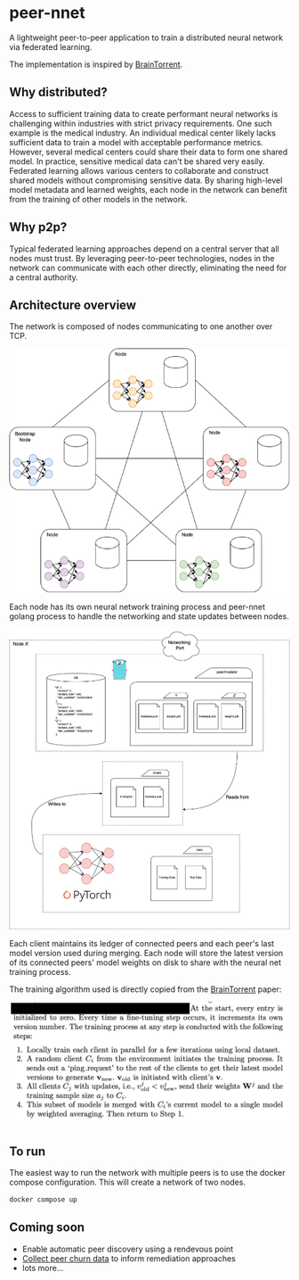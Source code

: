 # peer-nnet

A lightweight peer-to-peer application to train a distributed neural network via federated learning.

The implementation is inspired by [BrainTorrent][].

## Why distributed?

Access to sufficient training data to create performant neural networks is challenging within industries with strict privacy requirements. One such example is the medical industry. An individual medical center likely lacks sufficient data to train a model with acceptable performance metrics. However, several medical centers could share their data to form one shared model. In practice, sensitive medical data can't be shared very easily. Federated learning allows various centers to collaborate and construct shared models without compromising sensitive data. By sharing high-level model metadata and learned weights, each node in the network can benefit from the training of other models in the network.

## Why p2p?

Typical federated learning approaches depend on a central server that all nodes must trust. By leveraging peer-to-peer technologies, nodes in the network can communicate with each other directly, eliminating the need for a central authority.

## Architecture overview

The network is composed of nodes communicating to one another over TCP.

![network](./assets/network-diag.png)

Each node has its own neural network training process and peer-nnet golang process to handle the networking and state updates between nodes.

![node](./assets/node-diag.png)

Each client maintains its ledger of connected peers and each peer's last model version used during merging. Each node will store the latest version of its connected peers' model weights on disk to share with the neural net training process.

The training algorithm used is directly copied from the [BrainTorrent][] paper:

![training-steps](./assets/training-steps.png)

## To run

The easiest way to run the network with multiple peers is to use the docker compose configuration. This will create a network of two nodes.

```bash
docker compose up
```

## Coming soon

- Enable automatic peer discovery using a rendevous point
- [Collect peer churn data](https://github.com/willscott/ipfs-counter/blob/willscott/churn/main.go) to inform remediation approaches
- lots more...

[braintorrent]: https://arxiv.org/pdf/1905.06731.pdf
